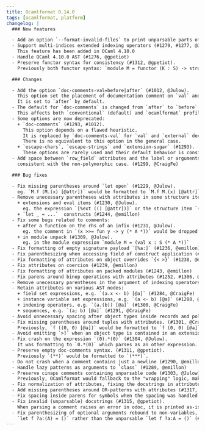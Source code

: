 ```yaml
---
title: Ocamlformat 0.14.0
tags: [ocamlformat, platform]
changelog: |
  ### New features

  - Add an option `--format-invalid-files` to print unparsable parts of the input as verbatim text. This feature is still experimental. (#1026, @gpetiot)
  - Support multi-indices extended indexing operators (#1279, #1277, @Julow, @gpetiot).
    This feature has been added in OCaml 4.10.0
  - Handle OCaml 4.10.0 AST (#1276, @gpetiot)
  - Preserve functor syntax for consistency (#1312, @gpetiot).
    Previously both functor syntax: `module M = functor (K : S) -> struct end` and `module M (K : S) = struct end` would be formatted as the latter, the original syntax is now preserved.

  ### Changes

  - Add the option `doc-comments-val=before|after` (#1012, @Julow).
    This option set the placement of documentation comment on `val` and `external` only.
    It is set to `after` by default.
  - The default for `doc-comments` is changed from `after` to `before` (#1012, #1325, @Julow).
    This affects both `conventional` (default) and `ocamlformat` profiles.
  - Some options are now deprecated:
    + `doc-comments` (#1293, #1012).
      This option depends on a flawed heuristic.
      It is replaced by `doc-comments-val` for `val` and `external` declarations.
      There is no equivalent to this option in the general case.
    + `escape-chars`, `escape-strings` and `extension-sugar` (#1293).
      These options are rarely used and their default behavior is considered to be the right behavior.
  - Add space between `row_field` attributes and the label or arguments, to be
    consistent with the non-polymorphic case. (#1299, @CraigFe)

  ### Bug fixes

  - Fix missing parentheses around `let open` (#1229, @Julow).
    eg. `M.f (M.(x) [@attr])` would be formatted to `M.f M.(x) [@attr]`, which would crash OCamlformat
  - Remove unecessary parentheses with attributes in some structure items:
    + extensions and eval items (#1230, @Julow).
      eg. the expression `[%ext (() [@attr])]` or the structure item `(() [@attr]) ;;`
    + `let _ = ...`  constructs (#1244, @emillon)
  - Fix some bugs related to comments:
    + after a function on the rhs of an infix (#1231, @Julow).
      eg. the comment in `(x >>= fun y -> y (* A *))` would be dropped
    + in module unpack (#1309, @Julow).
      eg. in the module expression `module M = (val x : S (* A *))`
  - Fix formatting of empty signature payload `[%a:]` (#1236, @emillon)
  - Fix parenthesizing when accessing field of construct application (#1247, @gpetiot)
  - Fix formatting of attributes on object overrides `{< >}` (#1238, @emillon)
  - Fix attributes on coercion (#1239, @emillon)
  - Fix formatting of attributes on packed modules (#1243, @emillon)
  - Fix parens around binop operations with attributes (#1252, #1306, @gpetiot, @CraigFe)
  - Remove unecessary parentheses in the argument of indexing operators (#1280, @Julow)
  - Retain attributes on various AST nodes:
    + field set expressions, e.g. `(a.x <- b) [@a]` (#1284, @CraigFe)
    + instance variable set expressions, e.g. `(a <- b) [@a]` (#1288, @CraigFe)
    + indexing operators, e.g. `(a.(b)) [@a]` (#1300, @CraigFe)
    + sequences, e.g. `(a; b) [@a]` (#1291, @CraigFe)
  - Avoid unnecessary spacing after object types inside records and polymorphic variants, e.g. `{foo : < .. > [@a]}` and `{ foo : < .. > }` (#1296, @CraigFe)
  - Fix missing parentheses around tuples with attributes. (#1301, @CraigFe).
    Previously, `f ((0, 0) [@a])` would be formatted to `f (0, 0) [@a]`, crashing OCamlformat.
  - Avoid emitting `>]` when an object type is contained in an extension point or attribute payload (#1298, @CraigFe)
  - Fix crash on the expression `(0).*(0)` (#1304, @Julow).
    It was formatting to `0.*(0)` which parses as an other expression.
  - Preserve empty doc-comments syntax. (#1311, @gpetiot).
    Previously `(**)` would be formatted to `(***)`.
  - Do not crash when a comment contains just a newline (#1290, @emillon)
  - Handle lazy patterns as arguments to `class` (#1289, @emillon)
  - Preserve cinaps comments containing unparsable code (#1303, @Julow).
    Previously, OCamlformat would fallback to the "wrapping" logic, making the comment unreadable and crashing in some cases.
  - Fix normalization of attributes, fixing the docstrings in attributes (#1314, @gpetiot)
  - Add missing parentheses around OR-patterns with attributes (#1317, @gpetiot)
  - Fix spacing inside parens for symbols when the spacing was handled by the englobing exp (#1316, @gpetiot)
  - Fix invalid (unparsable) docstrings (#1315, @gpetiot).
    When parsing a comment raises an error in odoc, it is printed as-is.
  - Fix parenthesizing of optional arguments rebound to non-variables, e.g.
    `let f ?a:(A) = ()` rather than the unparsable `let f ?a:A = ()` (#1305, @CraigFe)
---
```


